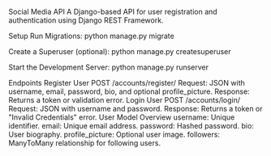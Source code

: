 Social Media API
A Django-based API for user registration and authentication using Django REST Framework.

Setup
Run Migrations:
python manage.py migrate

Create a Superuser (optional):
python manage.py createsuperuser

Start the Development Server:
python manage.py runserver

Endpoints
Register User
POST /accounts/register/
Request: JSON with username, email, password, bio, and optional profile_picture.
Response: Returns a token or validation error.
Login User
POST /accounts/login/
Request: JSON with username and password.
Response: Returns a token or "Invalid Credentials" error.
User Model Overview
username: Unique identifier.
email: Unique email address.
password: Hashed password.
bio: User biography.
profile_picture: Optional user image.
followers: ManyToMany relationship for following users.